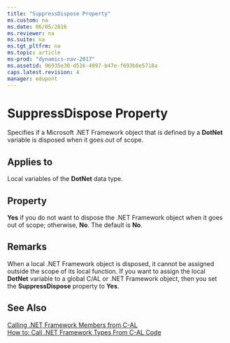 ```yaml
---
title: "SuppressDispose Property"
ms.custom: na
ms.date: 06/05/2016
ms.reviewer: na
ms.suite: na
ms.tgt_pltfrm: na
ms.topic: article
ms-prod: "dynamics-nav-2017"
ms.assetid: 96935e30-d516-4997-b47e-f693b8e5718a
caps.latest.revision: 4
manager: edupont
---
```

# SuppressDispose Property
Specifies if a Microsoft .NET Framework object that is defined by a **DotNet** variable is disposed when it goes out of scope.  
  
## Applies to  
 Local variables of the **DotNet** data type.  
  
## Property  
 **Yes** if you do not want to dispose the .NET Framework object when it goes out of scope; otherwise, **No**. The default is **No**.  
  
## Remarks  
 When a local .NET Framework object is disposed, it cannot be assigned outside the scope of its local function. If you want to assign the local **DotNet** variable to a global C/AL or .NET Framework object, then you set the **SuppressDispose** property to **Yes**.  
  
## See Also  
 [Calling .NET Framework Members from C-AL](Calling-.NET-Framework-Members-from-C-AL.md)   
 [How to: Call .NET Framework Types From C-AL Code](How-to--Call-.NET-Framework-Types-From-C-AL-Code.md)